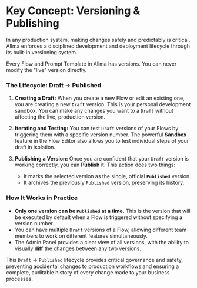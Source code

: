 # Key Concept: Versioning & Publishing

In any production system, making changes safely and predictably is critical. Allma enforces a disciplined development and deployment lifecycle through its built-in versioning system.

Every Flow and Prompt Template in Allma has versions. You can never modify the "live" version directly.

### The Lifecycle: Draft -> Published

1.  **Creating a Draft:** When you create a new Flow or edit an existing one, you are creating a new **`Draft`** version. This is your personal development sandbox. You can make any changes you want to a `Draft` without affecting the live, production version.

2.  **Iterating and Testing:** You can test `Draft` versions of your Flows by triggering them with a specific version number. The powerful **Sandbox** feature in the Flow Editor also allows you to test individual steps of your draft in isolation.

3.  **Publishing a Version:** Once you are confident that your `Draft` version is working correctly, you can **Publish** it. This action does two things:
    - It marks the selected version as the single, official **`Published`** version.
    - It archives the previously `Published` version, preserving its history.

### How It Works in Practice

- **Only one version can be `Published` at a time.** This is the version that will be executed by default when a Flow is triggered without specifying a version number.
- You can have multiple `Draft` versions of a Flow, allowing different team members to work on different features simultaneously.
- The Admin Panel provides a clear view of all versions, with the ability to visually **diff** the changes between any two versions.

This `Draft` -> `Published` lifecycle provides critical governance and safety, preventing accidental changes to production workflows and ensuring a complete, auditable history of every change made to your business processes.